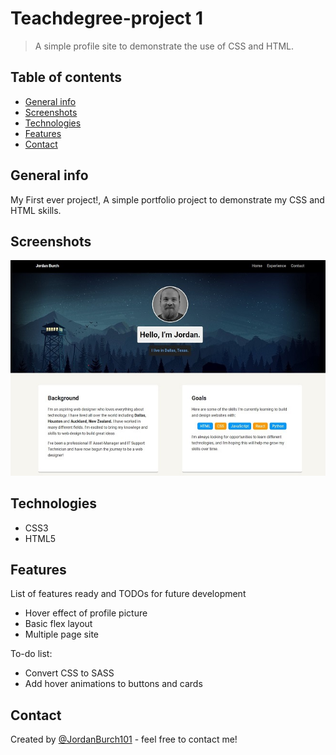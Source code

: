 # Teachdegree-project 1
> A simple profile site to demonstrate the use of CSS and HTML.

## Table of contents
* [General info](#general-info)
* [Screenshots](#screenshots)
* [Technologies](#technologies)
* [Features](#features)
* [Contact](#contact)

## General info
My First ever project!, A simple portfolio project to demonstrate my CSS and HTML skills.

## Screenshots
![Example screenshot](images/Screenshot.jpg)

## Technologies
* CSS3
* HTML5

## Features
List of features ready and TODOs for future development
* Hover effect of profile picture
* Basic flex layout
* Multiple page site

To-do list:
* Convert CSS to SASS
* Add hover animations to buttons and cards

## Contact
Created by [@JordanBurch101](https://github.com/Jordanburch101) - feel free to contact me!